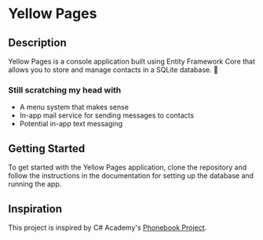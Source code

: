 ﻿# Yellow Pages

## Description
Yellow Pages is a console application built using Entity Framework Core that allows you to store and manage contacts in a SQLite database. 📖
### Still scratching my head with
- A menu system that makes sense
- In-app mail service for sending messages to contacts
- Potential in-app text messaging

## Getting Started
To get started with the Yellow Pages application, clone the repository and follow the instructions in the documentation for setting up the database and running the app.

## Inspiration
This project is inspired by C# Academy's [Phonebook Project](https://www.thecsharpacademy.com/project/16/phonebook).
